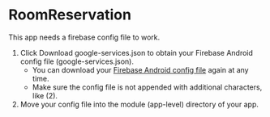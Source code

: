 # RoomReservation

This app needs a firebase config file to work.

1. Click Download google-services.json to obtain your Firebase Android config file (google-services.json).
    * You can download your [Firebase Android config file](https://support.google.com/firebase/answer/7015592) again at any time.
    * Make sure the config file is not appended with additional characters, like (2).
2. Move your config file into the module (app-level) directory of your app.
